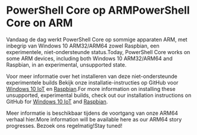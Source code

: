 # <a name="powershell-core-on-arm"></a><span data-ttu-id="719da-101">PowerShell Core op ARM</span><span class="sxs-lookup"><span data-stu-id="719da-101">PowerShell Core on ARM</span></span>

<span data-ttu-id="719da-102">Vandaag de dag werkt PowerShell Core op sommige apparaten ARM, met inbegrip van Windows 10 ARM32/ARM64 zowel Raspbian, een experimentele, niet-ondersteunde status.</span><span class="sxs-lookup"><span data-stu-id="719da-102">Today, PowerShell Core works on some ARM devices, including both Windows 10 ARM32/ARM64 and Raspbian, in an experimental, unsupported state.</span></span>

<span data-ttu-id="719da-103">Voor meer informatie over het installeren van deze niet-ondersteunde experimentele builds Bekijk onze installatie-instructies op GitHub voor [Windows 10 IoT](https://github.com/PowerShell/PowerShell/blob/master/docs/installation/windows.md#deploying-on-windows-iot) en [Raspbian](https://github.com/PowerShell/PowerShell/blob/master/docs/installation/linux.md#raspbian).</span><span class="sxs-lookup"><span data-stu-id="719da-103">For more information on installing these unsupported, experimental builds, check out our installation instructions on GitHub for [Windows 10 IoT](https://github.com/PowerShell/PowerShell/blob/master/docs/installation/windows.md#deploying-on-windows-iot) and [Raspbian](https://github.com/PowerShell/PowerShell/blob/master/docs/installation/linux.md#raspbian).</span></span>

<span data-ttu-id="719da-104">Meer informatie is beschikbaar tijdens de voortgang van onze ARM64 verhaal hier.</span><span class="sxs-lookup"><span data-stu-id="719da-104">More information will be available here as our ARM64 story progresses.</span></span>
<span data-ttu-id="719da-105">Bezoek ons regelmatig!</span><span class="sxs-lookup"><span data-stu-id="719da-105">Stay tuned!</span></span>